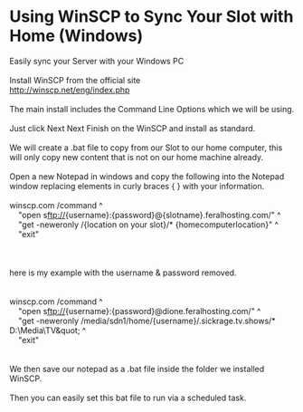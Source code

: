 <h1>Using WinSCP to Sync Your Slot with Home (Windows)</h1>

        
Easily sync your Server with your Windows PC<br>
<br>
Install WinSCP from the official site <br>
<a href="http://winscp.net/eng/index.php">http:&#x2F;&#x2F;winscp.net&#x2F;eng&#x2F;index.php</a><br>
<br>
The main install includes the Command Line Options which we will be using.<br>
<br>
Just click Next Next Finish on the WinSCP and install as standard.<br>
<br>
We will create a .bat file to copy from our Slot to our home computer, this will only copy new content that is not on our home machine already.<br>
<br>
Open a new Notepad in windows and copy the following into the Notepad window replacing elements in curly braces { } with your information.<br>
<br>
winscp.com &#x2F;command ^<br>
&nbsp; &nbsp; &quot;open s<a href="ftp://">ftp:&#x2F;&#x2F;</a>{username}:{password}@{slotname}.feralhosting.com&#x2F;&quot; ^<br>
&nbsp; &nbsp; &quot;get -neweronly &#x2F;{location on your slot}&#x2F;* {homecomputerlocation}&quot; ^<br>
&nbsp; &nbsp; &quot;exit&quot;<br>
<br>
<br>
<br>
here is my example with the username &amp; password removed.<br>
<br>
<br>
winscp.com &#x2F;command ^<br>
&nbsp; &nbsp; &quot;open s<a href="ftp://">ftp:&#x2F;&#x2F;</a>{username}:{password}@dione.feralhosting.com&#x2F;&quot; ^<br>
&nbsp; &nbsp; &quot;get -neweronly &#x2F;media&#x2F;sdn1&#x2F;home&#x2F;{username}&#x2F;.sickrage.tv.shows&#x2F;* D:\Media\TV\&quot; ^<br>
&nbsp; &nbsp; &quot;exit&quot;<br>
<br>
<br>
We then save our notepad as a .bat file inside the folder we installed WinSCP.<br>
<br>
Then you can easily set this bat file to run via a scheduled task.
<br>